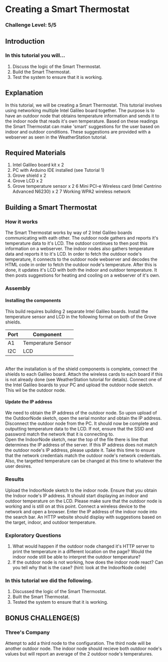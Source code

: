 
# Creating a Smart Thermostat
### Challenge Level: 5/5

## Introduction
### In this tutorial you will...
 1. Discuss the logic of the Smart Thermostat.
 2. Build the Smart Thermostat.
 3. Test the system to ensure that it is working.
  
## Explanation
In this tutorial, we will be creating a Smart Thermostat. This tutorial involves using networking multiple Intel Galileo board together. The purpose is to have an outdoor node that obtains temperature information and sends it to the indoor node that reads it's own temperature. Based on these readings the Smart Thermostat can make 'smart' suggestions for the user based on indoor and outdoor conditions. These suggestions are provided with a webserver as seen in the WeatherStation tutorial.
 
## Required Materials
 1. Intel Galileo board kit x 2
 2. PC with Arduino IDE installed (see Tutorial 1)
 3. Grove shield x 2
 4. Grove LCD x 2
 5. Grove temperature sensor x 2
 6 Mini PCI-e Wireless card (Intel Centrino Advanced N6230) x 2
 7 Working WPA2 wireless network

## Building a Smart Thermostat

### How it works
The Smart Thermostat works by way of 2 Intel Galileo boards communicating with eath other. The outdoor node gathers and reports it's temperature data to it's LCD. The outdoor continues to then post this information on a webserver. The indoor nodes also gathers temperature data and reports it to it's LCD. In order to fetch the outdoor node's temperature, it connects to the outdoor node webserver and decodes the HTML code in order to fetch the outdoor node's temperature. After this is done, it updates it's LCD with both the indoor and outdoor temperature. It then posts suggestions for heating and cooling on a webserver of it's own.
 
### Assembly
#### Installing the components
This build requires building 2 separate Intel Galileo boards. Install the temperature sensor and LCD in the following format on both of the Grove shields. <br />

Port | Component
--- | ---
A1  |  Temperature Sensor
I2C |  LCD 

<br />After the installation is of the shield components is complete, connect the shields to each Galileo board. Attach the wireless cards to each board if this is not already done (see WeatherStation tutorial for details). Connect one of the Intel Galileo boards to your PC and upload the outdoor node sketch. This wil be the outdoor node.

#### Update the IP address
We need to obtain the IP address of the outdoor node. So upon upload of the OutdoorNode sketch, open the serial monitor and obtain the IP address. Disconnect the outdoor node from the PC. It should now be complete and outputting temperature data to the LCD. If not, ensure that the SSID and password match the network that it is connecting to.<br />
Open the IndoorNode sketch, near the top of the file there is line that determines the IP address of the server. If this IP address does not match the outdoor node's IP address, please update it. Take this time to ensure that the network credentials match the outdoor node's network credentials. Also, the targetted temperature can be changed at this time to whatever the user desires.

### Results
Upload the IndoorNode sketch to the indoor node. Ensure that you obtain the Indoor node's IP address. It should start displaying an indoor and outdoor temperature on the LCD. Please make sure that the outdoor node is working and is still on at this point. Connect a wireless device to the network and open a browser. Enter the IP address of the indoor node into the search bar. An HTTP website should display with suggestions based on the target, indoor, and outdoor temperature.

### Exploratory Questions
 1.  What would happen if the outdoor node changed it's HTTP server to print the temperature in a different location on the page? Would the indoor node still be able to interpret the outdoor temperature?
 2.  If the outdoor node is not working, how does the indoor node react? Can you tell why that is the case? (hint: look at the IndoorNode code)

### In this tutorial we did the following.
 
 1. Discussed the logic of the Smart Thermostat.
 2. Built the Smart Thermostat.
 3. Tested the system to ensure that it is working.
  
## BONUS CHALLENGE(S)

### Three's Company
Attempt to add a third node to the configuration. The third node will be another outdoor node. The indoor node should recieve both outdoor node's values but will report an average of the 2 outdoor node's temperatures.
